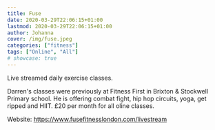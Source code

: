 ```yaml
---
title: Fuse
date: 2020-03-29T22:06:15+01:00
lastmod: 2020-03-29T22:06:15+01:00
author: Johanna
cover: /img/fuse.jpeg
categories: ["fitness"]
tags: ["Online", "All"]
# showcase: true
---
```


Live streamed daily exercise classes.

<!--more-->

Darren's classes were previously at Fitness First in Brixton & Stockwell Primary school. He is offering combat fight, hip hop circuits, yoga, get ripped and HIIT.  £20 per month for all oline classes.

Website: <https://www.fusefitnesslondon.com/livestream>


